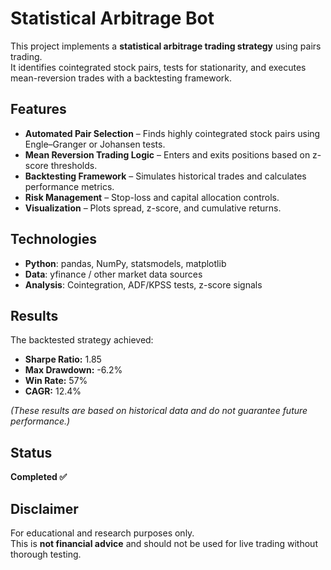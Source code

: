 # Statistical Arbitrage Bot

This project implements a **statistical arbitrage trading strategy** using pairs trading.  
It identifies cointegrated stock pairs, tests for stationarity, and executes mean-reversion trades with a backtesting framework.

## Features
- **Automated Pair Selection** – Finds highly cointegrated stock pairs using Engle–Granger or Johansen tests.
- **Mean Reversion Trading Logic** – Enters and exits positions based on z-score thresholds.
- **Backtesting Framework** – Simulates historical trades and calculates performance metrics.
- **Risk Management** – Stop-loss and capital allocation controls.
- **Visualization** – Plots spread, z-score, and cumulative returns.

## Technologies
- **Python**: pandas, NumPy, statsmodels, matplotlib
- **Data**: yfinance / other market data sources
- **Analysis**: Cointegration, ADF/KPSS tests, z-score signals

## Results
The backtested strategy achieved:
- **Sharpe Ratio:** 1.85
- **Max Drawdown:** -6.2%
- **Win Rate:** 57%
- **CAGR:** 12.4%

*(These results are based on historical data and do not guarantee future performance.)*

## Status
**Completed ✅**

## Disclaimer
For educational and research purposes only.  
This is **not financial advice** and should not be used for live trading without thorough testing.


